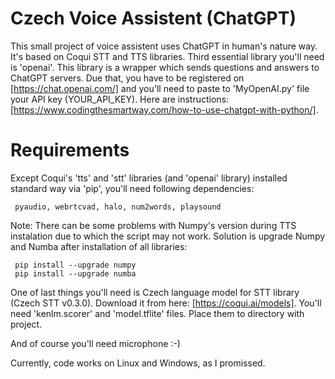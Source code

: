 # Czech Voice Assistent (ChatGPT)

This small project of voice assistent uses ChatGPT in human's nature way. It's based on Coqui STT and TTS libraries. Third essential library you'll need is 'openai'. This library is a wrapper which sends questions and answers to ChatGPT servers. Due that, you have to be registered on [https://chat.openai.com/] and you'll need to paste to 'MyOpenAI.py' file your API key (YOUR_API_KEY). 
Here are instructions: [https://www.codingthesmartway.com/how-to-use-chatgpt-with-python/]. 

# Requirements

Except Coqui's 'tts' and 'stt' libraries (and 'openai' library) installed standard way via 'pip', you'll need following dependencies: 

     pyaudio, webrtcvad, halo, num2words, playsound

Note: There can be some problems with Numpy's version during TTS instalation due to which the script may not work. Solution is upgrade Numpy and Numba after installation of all libraries:

     pip install --upgrade numpy
     pip install --upgrade numba
     
One of last things you'll need is Czech language model for STT library (Czech STT v0.3.0). Download it from here: [https://coqui.ai/models]. You'll need 'kenlm.scorer' and 'model.tflite' files. Place them to directory with project.  
     
And of course you'll need microphone :-)




Currently, code works on Linux and Windows, as I promissed.
